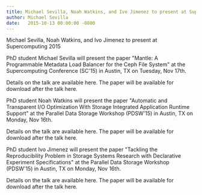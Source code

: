 ```yaml
---
title: Michael Sevilla, Noah Watkins, and Ivo Jimenez to present at Supercomputing 2015
author: Michael Sevilla
date:   2015-10-13 00:00:00 -0800
---
```

Michael Sevilla, Noah Watkins, and Ivo Jimenez to present at Supercomputing 2015

PhD student Michael Sevilla will present the paper "Mantle: A Programmable
Metadata Load Balancer for the Ceph File System" at the Supercomputing Conference
(SC'15) in Austin, TX on Tuesday, Nov 17th.

Details on the talk are available here.
The paper will be available for download after the talk here.

PhD student Noah Watkins will present the paper "Automatic and Transparent I/O
Optimization With Storage Integrated Application Runtime Support" at the Parallel
Data Storage Workshop (PDSW'15) in Austin, TX on Monday, Nov 16th.

Details on the talk are available here.
The paper will be available for download after the talk here.

PhD student Ivo Jimenez will present the paper "Tackling the Reproducibility
Problem in Storage Systems Research with Declarative Experiment Specifications"
at the Parallel Data Storage Workshop (PDSW'15) in Austin, TX on Monday, Nov 16th.

Details on the talk are available here.
The paper will be available for download after the talk here.
